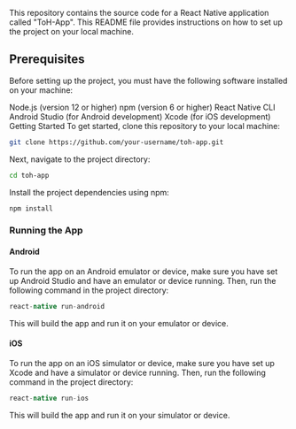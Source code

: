 This repository contains the source code for a React Native application called "ToH-App". This README file provides instructions on how to set up the project on your local machine.

## Prerequisites
Before setting up the project, you must have the following software installed on your machine:

Node.js (version 12 or higher)
npm (version 6 or higher)
React Native CLI
Android Studio (for Android development)
Xcode (for iOS development)
Getting Started
To get started, clone this repository to your local machine:

```bash
git clone https://github.com/your-username/toh-app.git
```

Next, navigate to the project directory:

```bash
cd toh-app
```

Install the project dependencies using npm:

```
npm install
```

### Running the App
#### Android
To run the app on an Android emulator or device, make sure you have set up Android Studio and have an emulator or device running. Then, run the following command in the project directory:

```java
react-native run-android
```

This will build the app and run it on your emulator or device.

#### iOS
To run the app on an iOS simulator or device, make sure you have set up Xcode and have a simulator or device running. Then, run the following command in the project directory:

```java
react-native run-ios
```

This will build the app and run it on your simulator or device.
